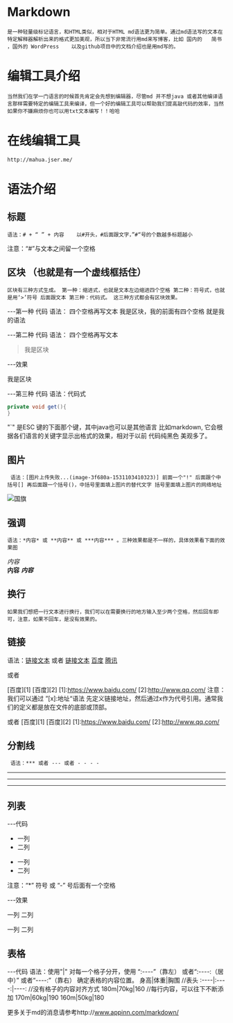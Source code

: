 # Markdown 
    是一种轻量级标记语言，和HTML类似，相对于HTML md语法更为简单。通过md语法写的文本在特定解释器解析出来的格式更加美观，所以当下非常流行用md来写博客，比如 国内的   简书 ，国外的 WordPress    以及github项目中的文档介绍也是用md写的。

# 编辑工具介绍
    当然我们在学一门语言的时候首先肯定会先想到编辑器，尽管md 并不想java 或者其他编译语言那样需要特定的编辑工具来编译，但一个好的编辑工具可以帮助我们提高敲代码的效率，当然如果你不嫌麻烦你也可以用txt文本编写！！哈哈

# 在线编辑工具
    http://mahua.jser.me/

# 语法介绍
## 标题
    语法：# + “ ” + 内容    以#开头，#后面跟文字，”#“号的个数越多标题越小
注意：“#”与文本之间留一个空格

## 区块 （也就是有一个虚线框括住）

    区块有三种方式生成。 第一种：缩进式，也就是文本左边缩进四个空格 第二种：符号式，也就是用‘>’符号 后面跟文本 第三种：代码式。 这三种方式都会有区块效果。
---第一种 代码 语法： 四个空格再写文本
    我是区块，我的前面有四个空格 就是我的语法


---第二种 代码 语法： 四个空格再写文本
>我是区块

---效果

我是区块


---第三种 代码 语法：代码式
```java 
private void get(){
}
```

"`" 是ESC 键的下面那个键，其中java也可以是其他语言 比如markdown, 它会根据各们语言的关键字显示出格式的效果，相对于以前 代码纯黑色 美观多了。

## 图片

     语法：[图片上传失败...(image-3f680a-1531103410323)] 前面一个"!" 后面跟个中括号[] 再后面跟一个括号()，中括号里面填上图片的替代文字 括号里面填上图片的网络地址
![国旗](http://upload-images.jianshu.io/upload_images/6591430-04c25a07ca4d27ad?imageMogr2/auto-orient/strip%7CimageView2/2/w/1240)

## 强调

    语法：*内容* 或 **内容** 或 ***内容*** 。三种效果都是不一样的，具体效果看下面的效果图
*内容*  
**内容**
***内容***

## 换行

    如果我们想把一行文本进行换行，我们可以在需要换行的地方输入至少两个空格，然后回车即可，注意，如果不回车，是没有效果的。



## 链接

 语法：[链接文本](链接地址) 或者 [链接文本](链接地址代号)
[百度](https://www.baidu.com/)
[腾讯](http://www.qq.com/)
   
或者  

[百度][1]
[百度][2]
[1]:https://www.baidu.com/
[2]:http://www.qq.com/
注意：我们可以通过 ”[x]:地址“语法   先定义链接地址，然后通过x作为代号引用。通常我们的定义都是放在文件的底部或顶部。

或者
[百度][1]
[百度][2]
[1]:https://www.baidu.com/
[2]:http://www.qq.com/



## 分割线

     语法：*** 或者 --- 或者 - - - -
***   

---   

- - - -   


## 列表

---代码
* 一列
* 二列   

- 一列
- 二列  

注意：“*” 符号 或 “-” 号后面有一个空格

---效果

一列
二列


一列
二列


## 表格
---代码 语法：使用"|" 对每一个格子分开，使用 “:----”（靠左） 或者“:----:（居中）” 或者“----:”（靠右） 确定表格的内容位置。
身高|体重|胸围                        //表头
:----|:----:|----:                     //没有格子的内容对齐方式
180m|70kg|160                     //每行内容，可以往下不断添加
170m|60kg|190
160m|50kg|180




更多关于md的消息请参考http://www.appinn.com/markdown/